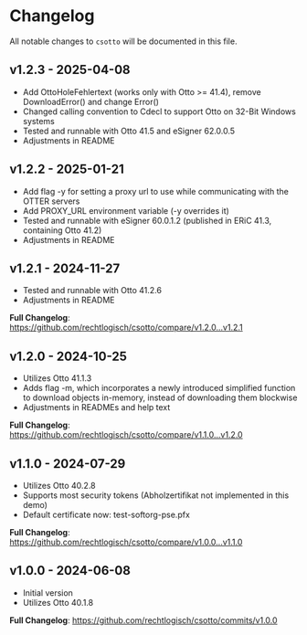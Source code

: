 # Changelog

All notable changes to `csotto` will be documented in this file.

## v1.2.3 - 2025-04-08
- Add OttoHoleFehlertext (works only with Otto >= 41.4), remove DownloadError() and change Error()
- Changed calling convention to Cdecl to support Otto on 32-Bit Windows systems
- Tested and runnable with Otto 41.5 and eSigner 62.0.0.5
- Adjustments in README

## v1.2.2 - 2025-01-21
- Add flag -y for setting a proxy url to use while communicating with the OTTER servers
- Add PROXY_URL environment variable (-y overrides it)
- Tested and runnable with eSigner 60.0.1.2 (published in ERiC 41.3, containing Otto 41.2)
- Adjustments in README

## v1.2.1 - 2024-11-27
- Tested and runnable with Otto 41.2.6
- Adjustments in README

**Full Changelog**: https://github.com/rechtlogisch/csotto/compare/v1.2.0...v1.2.1

## v1.2.0 - 2024-10-25
- Utilizes Otto 41.1.3
- Adds flag -m, which incorporates a newly introduced simplified function to download objects in-memory, instead of downloading them blockwise
- Adjustments in READMEs and help text

**Full Changelog**: https://github.com/rechtlogisch/csotto/compare/v1.1.0...v1.2.0

## v1.1.0 - 2024-07-29
- Utilizes Otto 40.2.8
- Supports most security tokens (Abholzertifikat not implemented in this demo)
- Default certificate now: test-softorg-pse.pfx

**Full Changelog**: https://github.com/rechtlogisch/csotto/compare/v1.0.0...v1.1.0

## v1.0.0 - 2024-06-08
- Initial version
- Utilizes Otto 40.1.8

**Full Changelog**: https://github.com/rechtlogisch/csotto/commits/v1.0.0
